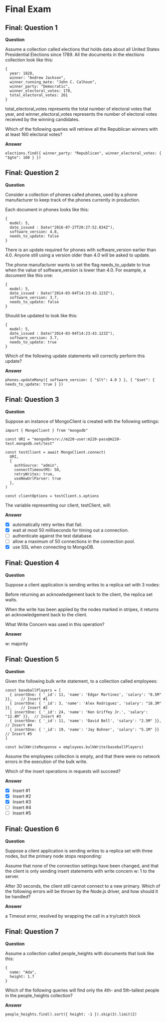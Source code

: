 # Final Exam

## Final: Question 1

**Question**

Assume a collection called elections that holds data about all United States Presidential Elections since 1789. All the documents in the elections collection look like this:

```
{
  year: 1828,
  winner: "Andrew Jackson",
  winner_running_mate: "John C. Calhoun",
  winner_party: "Democratic",
  winner_electoral_votes: 178,
  total_electoral_votes: 261
}
```

total_electoral_votes represents the total number of electoral votes that year, and winner_electoral_votes represents the number of electoral votes received by the winning candidates.

Which of the following queries will retrieve all the Republican winners with at least 160 electoral votes?

**Answer**

```
elections.find({ winner_party: "Republican", winner_electoral_votes: { "$gte": 160 } })
```

## Final: Question 2

**Question**

Consider a collection of phones called phones, used by a phone manufacturer to keep track of the phones currently in production.

Each document in phones looks like this:

```
{
  model: 5,
  date_issued : Date("2016-07-27T20:27:52.834Z"),
  software_version: 4.8,
  needs_to_update: false
}
```

There is an update required for phones with software_version earlier than 4.0. Anyone still using a version older than 4.0 will be asked to update.

The phone manufacturer wants to set the flag needs_to_update to true when the value of software_version is lower than 4.0. For example, a document like this one:

```
{
  model: 5,
  date_issued : Date("2014-03-04T14:23:43.123Z"),
  software_version: 3.7,
  needs_to_update: false
}
```

Should be updated to look like this:

```
{
  model: 5,
  date_issued : Date("2014-03-04T14:23:43.123Z"),
  software_version: 3.7,
  needs_to_update: true
}
```

Which of the following update statements will correctly perform this update?

**Answer**

```
phones.updateMany({ software_version: { "$lt": 4.0 } }, { "$set": { needs_to_update: true } })
```


## Final: Question 3

**Question**

Suppose an instance of MongoClient is created with the following settings:

```
import { MongoClient } from "mongodb"

const URI = "mongodb+srv://m220-user:m220-pass@m220-test.mongodb.net/test"

const testClient = await MongoClient.connect(
  URI,
  {
    authSource: "admin",
    connectTimeoutMS: 50,
    retryWrites: true,
    useNewUrlParser: true
  },
)

const clientOptions = testClient.s.options
```

The variable representing our client, testClient, will:

**Answer**

- [x] automatically retry writes that fail.
- [x] wait at most 50 milliseconds for timing out a connection.
- [ ] authenticate against the test database.
- [ ] allow a maximum of 50 connections in the connection pool.
- [x] use SSL when connecting to MongoDB.

## Final: Question 4

**Question**

Suppose a client application is sending writes to a replica set with 3 nodes:

Before returning an acknowledgement back to the client, the replica set waits.

When the write has been applied by the nodes marked in stripes, it returns an acknowledgement back to the client.

What Write Concern was used in this operation?

**Answer**

w: majority

## Final: Question 5

**Question**

Given the following bulk write statement, to a collection called employees:

```
const baseballPlayers = [
  { insertOne: { '_id': 11, 'name': 'Edgar Martinez', 'salary': "8.5M" }},    // Insert #1
  { insertOne: { '_id': 3, 'name': 'Alex Rodriguez', 'salary': "18.3M" }},    // Insert #2
  { insertOne: { '_id': 24, 'name': 'Ken Griffey Jr.', 'salary': "12.4M" }},  // Insert #3
  { insertOne: { '_id': 11, 'name': 'David Bell', 'salary': "2.5M" }},        // Insert #4
  { insertOne: { '_id': 19, 'name': 'Jay Buhner', 'salary': "5.1M" }}         // Insert #5
]

const bulkWriteResponse = employees.bulkWrite(baseballPlayers)
```

Assume the employees collection is empty, and that there were no network errors in the execution of the bulk write.

Which of the insert operations in requests will succeed?

**Answer**

- [x] Insert #1
- [x] Insert #2
- [x] Insert #3
- [ ] Insert #4
- [ ] Insert #5

## Final: Question 6

**Question**

Suppose a client application is sending writes to a replica set with three nodes, but the primary node stops responding:

Assume that none of the connection settings have been changed, and that the client is only sending insert statements with write concern w: 1 to the server.

After 30 seconds, the client still cannot connect to a new primary. Which of the following errors will be thrown by the Node.js driver, and how should it be handled?

**Answer**

a Timeout error, resolved by wrapping the call in a try/catch block

## Final: Question 7

**Question**

Assume a collection called people_heights with documents that look like this:

```
{
  name: "Ada",
  height: 1.7
}
```

Which of the following queries will find only the 4th- and 5th-tallest people in the people_heights collection?

**Answer**

```
people_heights.find().sort({ height: -1 }).skip(3).limit(2)
```
